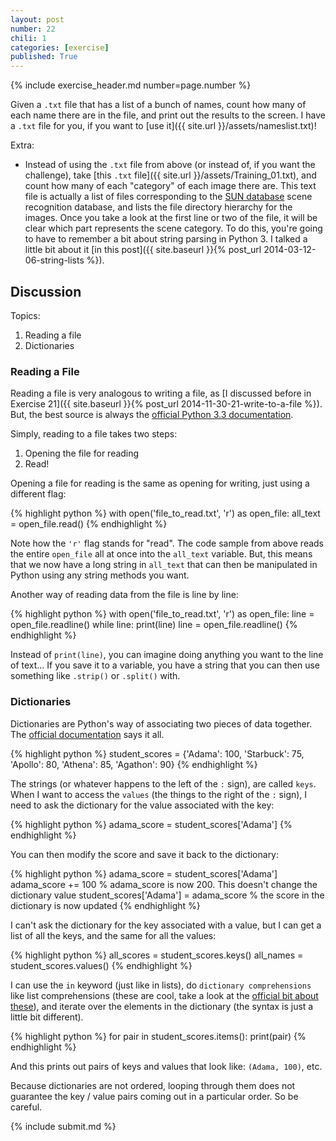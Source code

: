 ```yaml
---
layout: post
number: 22
chili: 1
categories: [exercise]
published: True
---
```


{% include exercise_header.md number=page.number %}

Given a `.txt` file that has a list of a bunch of names, count how many of each name there are in the file, and print out the results to the screen. I have a `.txt` file for you, if you want to [use it]({{ site.url }}/assets/nameslist.txt)!

Extra:

* Instead of using the `.txt` file from above (or instead of, if you want the challenge), take [this `.txt` file]({{ site.url }}/assets/Training_01.txt), and count how many of each "category" of each image there are. This text file is actually a list of files corresponding to the [SUN database](http://sundatabase.mit.edu) scene recognition database, and lists the file directory hierarchy for the images. Once you take a look at the first line or two of the file, it will be clear which part represents the scene category. To do this, you're going to have to remember a bit about string parsing in Python 3. I talked a little bit about it [in this post]({{ site.baseurl }}{% post_url 2014-03-12-06-string-lists %}).

## Discussion

Topics: 

1. Reading a file
2. Dictionaries

### Reading a File

Reading a file is very analogous to writing a file, as [I discussed before in Exercise 21]({{ site.baseurl }}{% post_url 2014-11-30-21-write-to-a-file %}). But, the best source is always the [official Python 3.3 documentation](https://docs.python.org/3.3/tutorial/inputoutput.html#reading-and-writing-files). 

Simply, reading to a file takes two steps: 

1. Opening the file for reading
2. Read!

Opening a file for reading is the same as opening for writing, just using a different flag:

{% highlight python %}
  with open('file_to_read.txt', 'r') as open_file:
    all_text = open_file.read()
{% endhighlight %}

Note how the `'r'` flag stands for "read". The code sample from above reads the entire `open_file` all at once into the `all_text` variable. But, this means that we now have a long string in `all_text` that can then be manipulated in Python using any string methods you want. 

Another way of reading data from the file is line by line: 

{% highlight python %}
  with open('file_to_read.txt', 'r') as open_file:
  	line = open_file.readline()
  	while line:
    	print(line)
    	line = open_file.readline()
{% endhighlight %}

Instead of `print(line)`, you can imagine doing anything you want to the line of text... If you save it to a variable, you have a string that you can then use something like `.strip()` or `.split()` with.

### Dictionaries

Dictionaries are Python's way of associating two pieces of data together. The [official documentation](https://docs.python.org/3.3/tutorial/datastructures.html#dictionaries) says it all.

{% highlight python %}
  student_scores = {'Adama': 100, 'Starbuck': 75, 'Apollo': 80, 'Athena': 85, 'Agathon': 90}
{% endhighlight %}

The strings (or whatever happens to the left of the `:` sign), are called `keys`. When I want to access the `values` (the things to the right of the `:` sign), I need to ask the dictionary for the value associated with the key: 

{% highlight python %}
  adama_score = student_scores['Adama']
{% endhighlight %}

You can then modify the score and save it back to the dictionary: 

{% highlight python %}
  adama_score = student_scores['Adama']
  adama_score += 100	% adama_score is now 200. This doesn't change the dictionary value
  student_scores['Adama'] = adama_score		% the score in the dictionary is now updated
{% endhighlight %}

I can't ask the dictionary for the key associated with a value, but I can get a list of all the keys, and the same for all the values: 

{% highlight python %}
  all_scores = student_scores.keys()
  all_names = student_scores.values()
{% endhighlight %}

I can use the `in` keyword (just like in lists), do `dictionary comprehensions` like list comprehensions (these are cool, take a look at the [official bit about these](https://docs.python.org/3.3/tutorial/datastructures.html#dictionaries)), and iterate over the elements in the dictionary (the syntax is just a little bit different). 

{% highlight python %}
  for pair in student_scores.items():
  	print(pair)
{% endhighlight %}

And this prints out pairs of keys and values that look like: `(Adama, 100)`, etc.

Because dictionaries are not ordered, looping through them does not guarantee the key / value pairs coming out in a particular order. So be careful. 

{% include submit.md %}